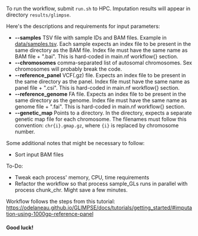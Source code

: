 To run the workflow, submit `run.sh` to HPC. Imputation results will appear in directory `results/glimpse`.

Here's the descriptions and requirements for input parameters:
* **--samples** TSV file with sample IDs and BAM files. Example in [data/samples.tsv](https://github.com/peepkolberg/glimpse/blob/main/data/samples.tsv). Each sample expects an index file to be present in the same directory as the BAM file. Index file must have the same name as BAM file + ".bai". This is hard-coded in main.nf workflow{} section.
* **--chromosomes** comma-separated list of autosomal chromosomes. Sex chromosomes will probably break the code.
* **--reference_panel** VCF(.gz) file. Expects an index file to be present in the same directory as the panel. Index file must have the same name as panel file + ".csi". This is hard-coded in main.nf workflow{} section.
* **--reference_genome** FA file. Expects an index file to be present in the same directory as the genome. Index file must have the same name as genome file + ".fai". This is hard-coded in main.nf workflow{} section.
* **--genetic_map** Points to a directory. In the directory, expects a separate genetic map file for each chromosome. The filenames must follow this convention: `chr{i}.gmap.gz`, where `{i}` is replaced by chromosome number.

Some additional notes that might be necessary to follow:
* Sort input BAM files

To-Do:
* Tweak each process' memory, CPU, time requirements
* Refactor the workflow so that process sample_GLs runs in parallel with process chunk_chr. Might save a few minutes.

Workflow follows the steps from this tutorial: https://odelaneau.github.io/GLIMPSE/docs/tutorials/getting_started/#imputation-using-1000gp-reference-panel

#### Good luck!
